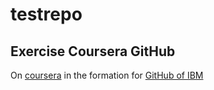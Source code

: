 # testrepo
## Exercise Coursera GitHub
On [coursera](https://www.coursera.org/) in the formation for [GitHub of IBM](https://www.coursera.org/learn/getting-started-with-git-and-github/home/module/1)

